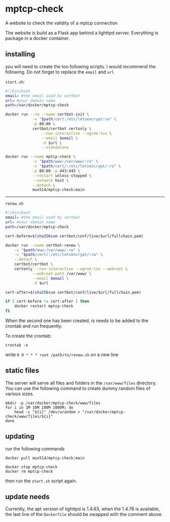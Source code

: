 # mptcp-check
A website to check the validity of a mptcp connection

The website is build as a Flask app behind a lighttpd server.
Everything is package in a docker container.

## installing
you will need to create the too following scripts. I would recommend the following. Do not forget to replace the `email` and `url`

`start.sh`:
``` bash
#!/bin/bash
email= #the email used by certbot
url= #your domain name
path=/var/docker/mptcp-check

docker run --rm --name certbot-init \
            -v "$path/cert:/etc/letsencrypt:rw" \
            -p 80:80 \
            certbot/certbot certonly \
                --non-interactive --agree-tos \
                --email $email \
                -d $url \
                --standalone

docker run --name mptcp-check \
            -v "$path/www:/var/www/:ro" \
            -v "$path/cert/:/etc/letsencrypt/:ro" \
            -p 80:80 -p 443:443 \
            --restart unless-stopped \
            --network host \
            --detach \
            mux514/mptcp-check:main
```

------------------------------------
`renew.sh`
``` bash
#!/bin/bash
email= #the email used by certbot
url= #your domain name
path=/var/docker/mptcp-check

cert-before=$(sha256sum certbot/conf/live/$url/fullchain.pem)

docker run --name certbot-renew \
    -v "$path/www:/var/www/:rw" \
    -v "$path/cert/:/etc/letsencrypt/:rw" \
    --detach \
    certbot/certbot \
    certonly --non-interactive --agree-tos --webroot \
            --webroot-path /var/www/ \
            --email $email \
            -d $url

cert-after=$(sha256sum certbot/conf/live/$url/fullchain.pem)

if [ cert-before != cert-after ] then
    docker restart mptcp-check
fi
```
When the second one has been created, is needs to be added to the crontab and
run frequently.

To create the crontab:
```
crontab -e
```
write `0 0 * * * root /path/to/renew.sh` on a new line

## static files
The server will serve all files and folders in the `/var/www/files` directory.
You can use the following command to create dummy random files of various sizes.
```
mkdir -p /var/docker/mptcp-check/www/files
for i in 1M 10M 100M 1000M; do
    head -c "${i}" /dev/urandom > "/var/docker/mptcp-check/www/files/${i}"
done
```

## updating
run the following commands
```
docker pull mux514/mptcp-check:main

docker stop mptcp-check
docker rm mptcp-check
```
then run the `start.sh` script again.

## update needs
Currently, the apt version of lighttpd is 1.4.63, when the 1.4.76 is available, the last line of the `Dockerfile` should be swapped with the comment above.